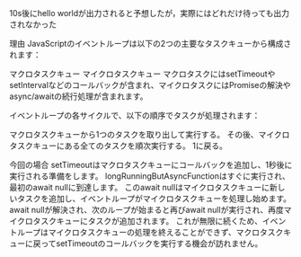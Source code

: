 10s後にhello worldが出力されると予想したが，実際にはどれだけ待っても出力されなかった

理由
JavaScriptのイベントループは以下の2つの主要なタスクキューから構成されます：

マクロタスクキュー
マイクロタスクキュー
マクロタスクにはsetTimeoutやsetIntervalなどのコールバックが含まれ、マイクロタスクにはPromiseの解決やasync/awaitの続行処理が含まれます。

イベントループの各サイクルで、以下の順序でタスクが処理されます：

マクロタスクキューから1つのタスクを取り出して実行する。
その後、マイクロタスクキューにある全てのタスクを順次実行する。
1に戻る。



今回の場合
setTimeoutはマクロタスクキューにコールバックを追加し、1秒後に実行される準備をします。
longRunningButAsyncFunctionはすぐに実行され、最初のawait nullに到達します。
このawait nullはマイクロタスクキューに新しいタスクを追加し、イベントループがマイクロタスクキューを処理し始めます。
await nullが解決され、次のループが始まると再びawait nullが実行され、再度マイクロタスクキューにタスクが追加されます。
これが無限に続くため、イベントループはマイクロタスクキューの処理を終えることができず、マクロタスクキューに戻ってsetTimeoutのコールバックを実行する機会が訪れません。